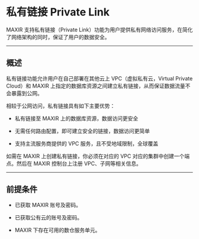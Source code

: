 
# 私有链接 Private Link

MAXIR 支持私有链接（Private Link）功能为用户提供私有网络访问服务，在简化了网络架构的同时，保证了用户的数据安全。

---

## 概述

私有链接功能允许用户在自己部署在其他云上 VPC（虚拟私有云，Virtual Private Cloud）和 MAXIR 上指定的数据库资源之间建立私有链接，从而保证数据流量不会暴露到公网。

相较于公网访问，私有链接具有如下主要优势：

- 私有链接至 MAXIR 上的数据库资源，数据访问更安全

- 无需任何路由配置，即可建立安全的链接，数据访问更简单

- 支持主流服务商提供的 VPC 服务，且不受地域限制，全球覆盖


如需在 MAXIR 上创建私有链接，你必须在对应的 VPC 对应的集群中创建一个端点。然后在 MAXIR 控制台上注册 VPC、子网等相关信息。

---

## 前提条件

- 已获取 MAXIR 账号及密码。

- 已获取公有云的账号及密码。

- MAXIR 下存在可用的数仓服务单元。
